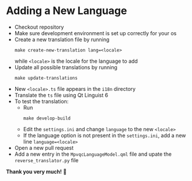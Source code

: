 # Adding a New Language

* Checkout repository
* Make sure development environment is set up correctly for your os
* Create a new translation file by running
  ```shell
  make create-new-translation lang=<locale>
  ```
  while `<locale>` is the locale for the language to add
* Update all possible translations by running
  ```shell
  make update-translations
  ```
* New `<locale>.ts` file appears in the `i18n` directory
* Translate the `ts` file using Qt Linguist 6
* To test the translation:
  * Run
    ```shell
    make develop-build
    ```
  * Edit the `settings.ini` and change `language` to the new `<locale>`
  * If the language option is not present in the `settings.ini`, add a new line `language=<locale>`
* Open a new pull request
* Add a new entry in the `MpvqcLanguageModel.qml` file and upate the `reverse_translator.py` file

**Thank you very much!** 💚

